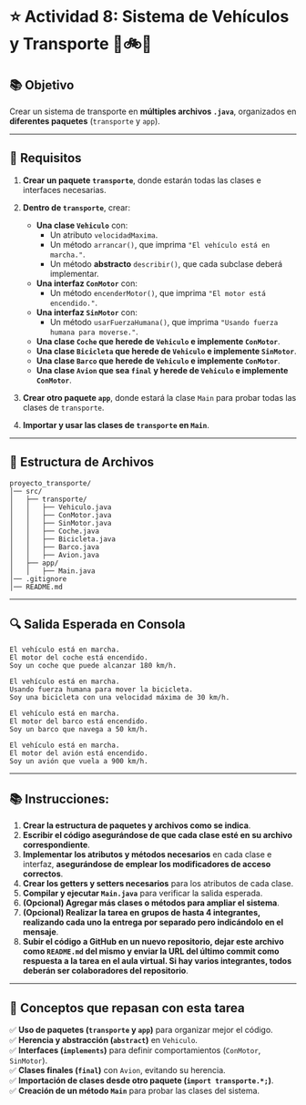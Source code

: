 # ⭐ Actividad 8: Sistema de Vehículos y Transporte 🚗🚲🚢

## **📚 Objetivo**  
Crear un sistema de transporte en **múltiples archivos `.java`**, organizados en **diferentes paquetes** (`transporte` y `app`). 

---

## **📌 Requisitos**
1. **Crear un paquete `transporte`**, donde estarán todas las clases e interfaces necesarias.
2. **Dentro de `transporte`**, crear:
   - **Una clase `Vehiculo`** con:
     - Un atributo `velocidadMaxima`.
     - Un método `arrancar()`, que imprima `"El vehículo está en marcha."`.
     - Un método **abstracto** `describir()`, que cada subclase deberá implementar.
   - **Una interfaz `ConMotor`** con:
     - Un método `encenderMotor()`, que imprima `"El motor está encendido."`.
   - **Una interfaz `SinMotor`** con:
     - Un método `usarFuerzaHumana()`, que imprima `"Usando fuerza humana para moverse."`.
   - **Una clase `Coche` que herede de `Vehiculo` e implemente `ConMotor`**.
   - **Una clase `Bicicleta` que herede de `Vehiculo` e implemente `SinMotor`**.
   - **Una clase `Barco` que herede de `Vehiculo` e implemente `ConMotor`**.
   - **Una clase `Avion` que sea `final` y herede de `Vehiculo` e implemente `ConMotor`**.

3. **Crear otro paquete `app`**, donde estará la clase `Main` para probar todas las clases de `transporte`.
4. **Importar y usar las clases de `transporte` en `Main`**.

---

## **📂 Estructura de Archivos**
```
proyecto_transporte/
│── src/
│   ├── transporte/
│   │   ├── Vehiculo.java
│   │   ├── ConMotor.java
│   │   ├── SinMotor.java
│   │   ├── Coche.java
│   │   ├── Bicicleta.java
│   │   ├── Barco.java
│   │   ├── Avion.java
│   ├── app/
│   │   ├── Main.java
│── .gitignore 
│── README.md
```

---

## **🔍 Salida Esperada en Consola**
```plaintext
El vehículo está en marcha.
El motor del coche está encendido.
Soy un coche que puede alcanzar 180 km/h.

El vehículo está en marcha.
Usando fuerza humana para mover la bicicleta.
Soy una bicicleta con una velocidad máxima de 30 km/h.

El vehículo está en marcha.
El motor del barco está encendido.
Soy un barco que navega a 50 km/h.

El vehículo está en marcha.
El motor del avión está encendido.
Soy un avión que vuela a 900 km/h.
```

---

## **📚 Instrucciones:**
1. **Crear la estructura de paquetes y archivos como se indica**.
2. **Escribir el código asegurándose de que cada clase esté en su archivo correspondiente**.
3. **Implementar los atributos y métodos necesarios** en cada clase e interfaz, **asegurándose de emplear los modificadores de acceso correctos**.
4. **Crear los getters y setters necesarios** para los atributos de cada clase.
5. **Compilar y ejecutar `Main.java`** para verificar la salida esperada.
6. **(Opcional) Agregar más clases o métodos para ampliar el sistema**.
7. **(Opcional) Realizar la tarea en grupos de hasta 4 integrantes, realizando cada uno la entrega por separado pero indicándolo en el mensaje**.
8. **Subir el código a GitHub en un nuevo repositorio, dejar este archivo como `README.md` del mismo y enviar la URL del último commit como respuesta a la tarea en el aula virtual. Si hay varios integrantes, todos deberán ser colaboradores del repositorio**.

---

## **🔄 Conceptos que repasan con esta tarea**
✅ **Uso de paquetes (`transporte` y `app`)** para organizar mejor el código.  
✅ **Herencia y abstracción (`abstract`)** en `Vehiculo`.  
✅ **Interfaces (`implements`)** para definir comportamientos (`ConMotor`, `SinMotor`).  
✅ **Clases finales (`final`)** con `Avion`, evitando su herencia.  
✅ **Importación de clases desde otro paquete (`import transporte.*;`)**.  
✅ **Creación de un método `Main`** para probar las clases del sistema.

